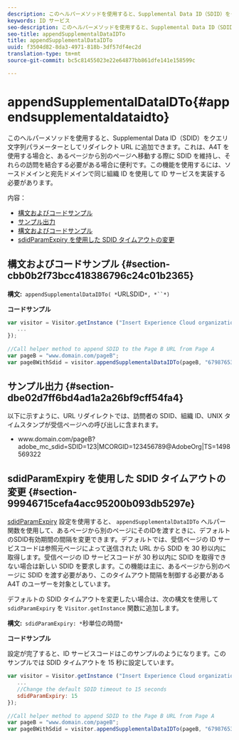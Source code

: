```yaml
---
description: このヘルパーメソッドを使用すると、Supplemental Data ID（SDID）をクエリ文字列パラメーターとしてリダイレクト URL に追加できます。これは、A4T を使用する場合と、あるページから別のページへ移動する際に SDID を維持し、それらの訪問を結合する必要がある場合に便利です。この機能を使用するには、ソースドメインと宛先ドメインで同じ組織 ID を使用して ID サービスを実装する必要があります。
keywords: ID サービス
seo-description: このヘルパーメソッドを使用すると、Supplemental Data ID（SDID）をクエリ文字列パラメーターとしてリダイレクト URL に追加できます。これは、A4T を使用する場合と、あるページから別のページへ移動する際に SDID を維持し、それらの訪問を結合する必要がある場合に便利です。この機能を使用するには、ソースドメインと宛先ドメインで同じ組織 ID を使用して ID サービスを実装する必要があります。
seo-title: appendSupplementalDataIDTo
title: appendSupplementalDataIDTo
uuid: f3504d82-8da3-4971-818b-3df57df4ec2d
translation-type: tm+mt
source-git-commit: bc5c81455023e22e64877bb861dfe141e158599c

---
```



# appendSupplementalDataIDTo{#appendsupplementaldataidto}

このヘルパーメソッドを使用すると、Supplemental Data ID（SDID）をクエリ文字列パラメーターとしてリダイレクト URL に追加できます。これは、A4T を使用する場合と、あるページから別のページへ移動する際に SDID を維持し、それらの訪問を結合する必要がある場合に便利です。この機能を使用するには、ソースドメインと宛先ドメインで同じ組織 ID を使用して ID サービスを実装する必要があります。

内容：

<ul class="simplelist"> 
 <li> <a href="../../library/get-set/appendsupplementaldataidto.md#section-cbb0b2f73bcc418386796c24c01b2365" format="dita" scope="local"> 構文およびコードサンプル </a> </li> 
 <li> <a href="../../library/get-set/appendsupplementaldataidto.md#section-dbe02d7ff6bd4ad1a2a26bf9cff54fa4" format="dita" scope="local"> サンプル出力 </a> </li> 
 <li> <a href="../../library/get-set/appendsupplementaldataidto.md#section-cbb0b2f73bcc418386796c24c01b2365" format="dita" scope="local"> 構文およびコードサンプル </a> </li> 
 <li> <a href="../../library/get-set/appendsupplementaldataidto.md#section-99946715cefa4acc95200b093db5297e" format="dita" scope="local"> sdidParamExpiry を使用した SDID タイムアウトの変更 </a> </li> 
</ul>

## 構文およびコードサンプル {#section-cbb0b2f73bcc418386796c24c01b2365}

**構文:**` appendSupplementalDataIDTo( *`URLSDID`*, *``*)`

**コードサンプル**

```js
var visitor = Visitor.getInstance ("Insert Experience Cloud organization ID here",{ 
   ... 
}); 
 
//Call helper method to append SDID to the Page B URL from Page A 
var pageB = "www.domain.com/pageB"; 
var pageBWithSdid = visitor.appendSupplementalDataIDTo(pageB, "67987653465787219");
```

## サンプル出力 {#section-dbe02d7ff6bd4ad1a2a26bf9cff54fa4}

以下に示すように、URL リダイレクトでは、訪問者の SDID、組織 ID、UNIX タイムスタンプが受信ページへの呼び出しに含まれます。

<ul class="simplelist"> 
 <li> <span class="codeph"> www.domain.com/pageB?adobe_mc_sdid=SDID=123|MCORGID=123456789@AdobeOrg|TS=1498569322 </span> </li> 
</ul>

## sdidParamExpiry を使用した SDID タイムアウトの変更 {#section-99946715cefa4acc95200b093db5297e}

[sdidParamExpiry](../../library/function-vars/sdidparamexpiry.md#reference-cef3fd03c43b4772b2422e220b40a458) 設定を使用すると、 `appendSupplementalDataIDTo` ヘルパー関数を使用して、あるページから別のページにそのIDを渡すときに、デフォルトのSDID有効期間の間隔を変更できます。デフォルトでは、受信ページの ID サービスコードは参照元ページによって送信された URL から SDID を 30 秒以内に取得します。受信ページの ID サービスコードが 30 秒以内に SDID を取得できない場合は新しい SDID を要求します。この機能は主に、あるページから別のページに SDID を渡す必要があり、このタイムアウト間隔を制御する必要がある A4T のユーザーを対象としています。

デフォルトの SDID タイムアウトを変更したい場合は、次の構文を使用して `sdidParamExpiry` を `Visitor.getInstance` 関数に追加します。

**構文:**` sdidParamExpiry: *`秒単位の時間`*`

**コードサンプル**

設定が完了すると、ID サービスコードはこのサンプルのようになります。このサンプルでは SDID タイムアウトを 15 秒に設定しています。

```js
var visitor = Visitor.getInstance ("Insert Experience Cloud organization ID here",{ 
   ... 
   //Change the default SDID timeout to 15 seconds 
   sdidParamExpiry: 15 
}); 
 
//Call helper method to append SDID to the Page B URL from Page A 
var pageB = "www.domain.com/pageB"; 
var pageBWithSdid = visitor.appendSupplementalDataIDTo(pageB, "67987653465787219"); 
```

